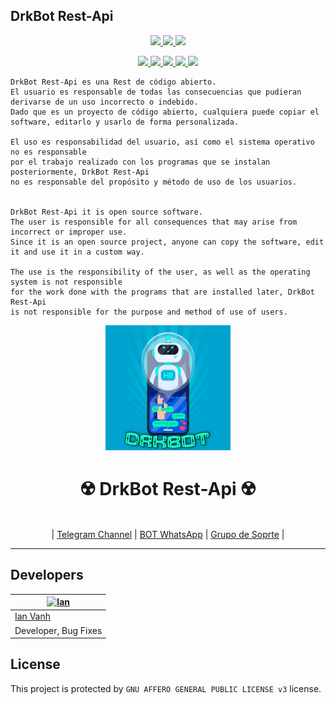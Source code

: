 ## DrkBot Rest-Api

<p align="center">
  <a href="https://github.com/botpage/drkbot-rest/fork">
    <img src="https://img.shields.io/github/forks/botpage/drkbot-rest?label=Fork&style=social">
  </a>
  <a href="https://github.com/DrkBotBase/stargazers">
    <img src="https://img.shields.io/github/stars/botpage/drkbot-rest?style=social">
  </a>
  <a href="https://github.com/botpage/drkbot-rest/commits/master">
    <img src="https://img.shields.io/github/commit-activity/m/botpage/drkbot-rest?style=social">
  </a>
</p>

<p align="center">
  <a href="httsp://github.com/botpage/drkbot-rest">
    <img src="https://img.shields.io/github/repo-size/botpage/drkbot-rest?color=purple&label=Peso%20Repositorio&style=plastic">

  </a>
  <a href="https://github.com/botpage/drkbot-rest/blob/master/LICENSE">
    <img src="https://img.shields.io/github/license/botpage/drkbot-rest?color=purple&label=Lisencia&style=plastic">

  </a>
  <a href="https://github.com/botpage/drkbot-rest">
    <img src="https://img.shields.io/github/languages/top/botpage/drkbot-rest?color=purple&label=Javascript&style=plastic">

  </a>
  <a href="https://github.com/ianvanh">
    <img src="https://img.shields.io/static/v1?label=Author&message=Ian&color=purple&style=plastic">

  </a>
  <a href="https://t.me/Dark1522">
    <img src="https://img.shields.io/badge/Telegram-DarkBox-purple&style=plastic">

  </a>
</p>

```
DrkBot Rest-Api es una Rest de código abierto.
El usuario es responsable de todas las consecuencias que pudieran derivarse de un uso incorrecto o indebido.
Dado que es un proyecto de código abierto, cualquiera puede copiar el software, editarlo y usarlo de forma personalizada.

El uso es responsabilidad del usuario, así como el sistema operativo no es responsable
por el trabajo realizado con los programas que se instalan posteriormente, DrkBot Rest-Api
no es responsable del propósito y método de uso de los usuarios.


DrkBot Rest-Api it is open source software.
The user is responsible for all consequences that may arise from incorrect or improper use.
Since it is an open source project, anyone can copy the software, edit it and use it in a custom way.

The use is the responsibility of the user, as well as the operating system is not responsible
for the work done with the programs that are installed later, DrkBot Rest-Api
is not responsible for the purpose and method of use of users.
```

<div align="center">
  <img src="logo2.png" width="200" height="200">
  <h1>☢️ DrkBot Rest-Api ☢️</h1>
</div>
<p align="center">
    <br>
      | <a href="https://t.me/Dark1522">Telegram Channel</a> |
        <a href="http://wa.me/573046793853?text=/alive">BOT WhatsApp</a> |
        <a href="https://chat.whatsapp.com/IeRNuoNY1IQJS8JE02duW8">Grupo de Soprte</a> |
    <br>
</p>

----

## Developers

[![Ian](https://github.com/ianvanh.png?size=150)](#) |
----|
[Ian Vanh](https://t.me/Dark1522) |
Developer, Bug Fixes |

## License
This project is protected by `GNU AFFERO GENERAL PUBLIC LICENSE v3` license.